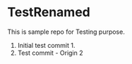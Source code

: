 # TestRenamed
This is sample repo for Testing purpose. 

1. Initial test commit 1. 
2. Test commit - Origin 2
